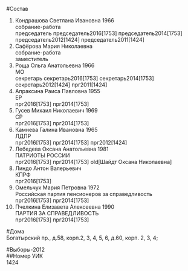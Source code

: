 #Состав  
1. Кондрашова Светлана Ивановна 1966  
    собрание-работа  
    председатель председатель2016[1753] председатель2014[1753] председатель2012[1424] председатель2011[1424]  
2. Сафёрова Мария Николаевна  
    собрание-работа  
    заместитель  
3. Роща Ольга Анатольевна 1966  
    МО  
    секретарь секретарь2016[1753] секретарь2014[1753] секретарь2012[1424] прг2011[1424]  
4. Апраксина Раиса Павловна 1955  
    ЕР  
    прг2016[1753] прг2014[1753]  
5. Гусев Михаил Николаевич 1969  
    СР  
    прг2016[1753] прг2014[1753]  
6. Камнева Галина Ивановна 1965  
    ЛДПР  
    прг2016[1753] прг2014[1753] прг2012[1424]  
7. Лебедева Оксана Анатольевна 1981  
    ПАТРИОТЫ РОССИИ  
    прг2016[1753] прг2014[1753] old[Шайдт Оксана Николаевна]  
8. Линдо Антон Валерьевич  
    КПРФ  
    прг2016[1753]  
9. Омельчук Мария Петровна 1972  
    Российская партия пенсионеров за справедливость  
    прг2016[1753] прг2014[1753]  
10. Пчелкина Елизавета Алексеевна 1990  
    ПАРТИЯ ЗА СПРАВЕДЛИВОСТЬ  
    прг2016[1753] прг2014[1753]  
  
#Дома  
Богатырский пр., д.58, корп.2, 3, 4, 5, 6, д.60, корп. 2, 3, 4;  
  
#Выборы-2012  
##Номер УИК  
1424  
